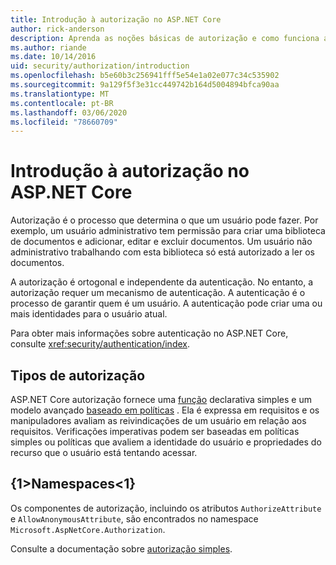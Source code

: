 ```yaml
---
title: Introdução à autorização no ASP.NET Core
author: rick-anderson
description: Aprenda as noções básicas de autorização e como funciona a autorização em aplicativos ASP.NET Core.
ms.author: riande
ms.date: 10/14/2016
uid: security/authorization/introduction
ms.openlocfilehash: b5e60b3c256941fff5e54e1a02e077c34c535902
ms.sourcegitcommit: 9a129f5f3e31cc449742b164d5004894bfca90aa
ms.translationtype: MT
ms.contentlocale: pt-BR
ms.lasthandoff: 03/06/2020
ms.locfileid: "78660709"
---
```

# <a name="introduction-to-authorization-in-aspnet-core"></a>Introdução à autorização no ASP.NET Core

<a name="security-authorization-introduction"></a>

Autorização é o processo que determina o que um usuário pode fazer. Por exemplo, um usuário administrativo tem permissão para criar uma biblioteca de documentos e adicionar, editar e excluir documentos. Um usuário não administrativo trabalhando com esta biblioteca só está autorizado a ler os documentos.

A autorização é ortogonal e independente da autenticação. No entanto, a autorização requer um mecanismo de autenticação. A autenticação é o processo de garantir quem é um usuário. A autenticação pode criar uma ou mais identidades para o usuário atual.

Para obter mais informações sobre autenticação no ASP.NET Core, consulte <xref:security/authentication/index>.

## <a name="authorization-types"></a>Tipos de autorização

ASP.NET Core autorização fornece uma [função](xref:security/authorization/roles) declarativa simples e um modelo avançado [baseado em políticas](xref:security/authorization/policies) . Ela é expressa em requisitos e os manipuladores avaliam as reivindicações de um usuário em relação aos requisitos. Verificações imperativas podem ser baseadas em políticas simples ou políticas que avaliem a identidade do usuário e propriedades do recurso que o usuário está tentando acessar.

## <a name="namespaces"></a>{1&gt;Namespaces&lt;1}

Os componentes de autorização, incluindo os atributos `AuthorizeAttribute` e `AllowAnonymousAttribute`, são encontrados no namespace `Microsoft.AspNetCore.Authorization`.

Consulte a documentação sobre [autorização simples](xref:security/authorization/simple).

